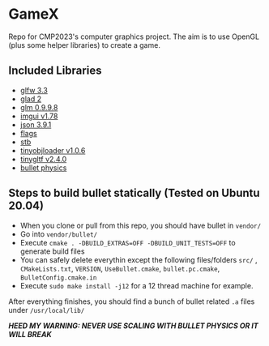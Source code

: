 # GameX
Repo for CMP2023's computer graphics project. The aim is to use OpenGL (plus some helper libraries) to create a game.

## Included Libraries

- [glfw 3.3](https://github.com/glfw/glfw)
- [glad 2](https://github.com/Dav1dde/glad/tree/glad2)
- [glm 0.9.9.8](https://github.com/g-truc/glm)
- [imgui v1.78](https://github.com/ocornut/imgui)
- [json 3.9.1](https://github.com/nlohmann/json)
- [flags](https://github.com/sailormoon/flags)
- [stb](https://github.com/nothings/stb)
- [tinyobjloader v1.0.6](https://github.com/tinyobjloader/tinyobjloader)
- [tinygltf v2.4.0](https://github.com/syoyo/tinygltf)
- [bullet physics](https://github.com/bulletphysics/bullet3)


## Steps to build bullet statically (Tested on Ubuntu 20.04)
- When you clone or pull from this repo, you should have bullet in `vendor/`
- Go into `vendor/bullet/`
- Execute `cmake . -DBUILD_EXTRAS=OFF -DBUILD_UNIT_TESTS=OFF` to generate build files
- You can safely delete everythin except the following files/folders `src/` , `CMakeLists.txt`, `VERSION`, `UseBullet.cmake`, `bullet.pc.cmake`, `BulletConfig.cmake.in` 
- Execute `sudo make install -j12` for a 12 thread machine for example.

After everything finishes, you should find a bunch of bullet related `.a` files under `/usr/local/lib/`

_**HEED MY WARNING: NEVER USE SCALING WITH BULLET PHYSICS OR IT WILL BREAK**_

